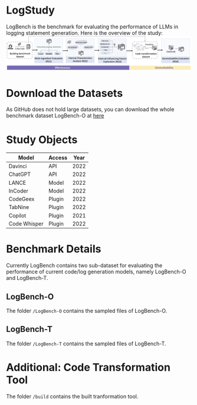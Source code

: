 # LogStudy
LogBench is the benchmark for evaluating the performance of LLMs in logging statement generation.
Here is the overview of the study:
![overview](img/overview.png)
# Download the Datasets
As GitHub does not hold large datasets, you can download the whole benchmark dataset LogBench-O at [here](https://drive.google.com/file/d/1KS4xrHkzggbmorK9OwGmTLa7QYmRsDGQ/view?usp=share_link)

# Study Objects
| Model        | Access | Year |
| ------------ | ------ | ---- |
| Davinci      | API    | 2022 |
| ChatGPT      | API    | 2022 |
| LANCE        | Model  | 2022 |
| InCoder      | Model  | 2022 |
| CodeGeex     | Plugin | 2022 |
| TabNine      | Plugin | 2022 |
| Copilot      | Plugin | 2021 |
| Code Whisper | Plugin | 2022 |

# Benchmark Details
Currently LogBench contains two sub-dataset for evaluating the performance of current code/log generation models, namely LogBench-O and LogBench-T.
## LogBench-O
The folder `/LogBench-O` contains the sampled files of LogBench-O.
## LogBench-T
The folder `/LogBench-T` contains the sampled files of LogBench-T.


# Additional: Code Transformation Tool

The folder `/build` contains the built tranformation tool.
